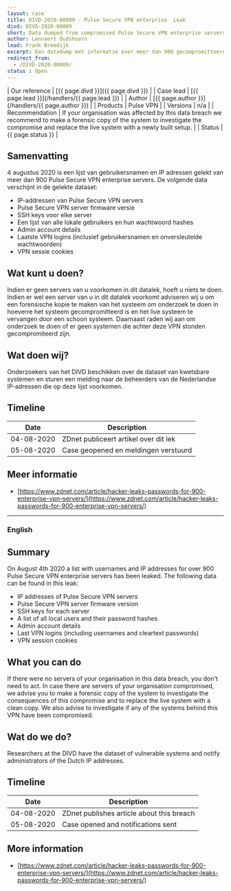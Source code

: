 ```yaml
---
layout: case
title: DIVD-2020-00009 - Pulse Secure VPN enterprise  Leak
divd: DIVD-2020-00009
short: Data dumped from compromised Pulse Secure VPN enterprise servers.
author: Lennaert Oudshoorn
lead: Frank Breedijk
excerpt: Een datadump met informatie over meer dan 900 gecompromitteerde Pulse Secure VPN enterprise servers is publiek gemaakt. / A data dump with information of over 900 compromised Pulse Secure VPN enterprise servers has been released.
redirect_from:
  - /DIVD-2020-00009/
status : Open
---
```


| Our reference | [{{ page.divd }}]({{ page.divd }}) |
| Case lead | [{{ page.lead }}](/handlers/{{ page.lead }}) |
| Author | [{{ page.author }}](/handlers/{{ page.author }}) |
| Products | Pulse VPN |
| Versions | n/a |
| Recommendation | If your organisation was affected by this data breach we recommend to make a forensic copy of the system to investigate the compromise and replace the live system with a newly built setup. |
| Status | {{ page.status }} |

## Samenvatting
4 augustus 2020 is een lijst van gebruikersnamen en IP adressen gelekt van meer dan 900 Pulse Secure VPN enterprise servers. De volgende data verschijnt in de gelekte dataset:
* IP-addressen van Pulse Secure VPN servers
* Pulse Secure VPN server firmware versie
* SSH keys voor elke server
* Een lijst van alle lokale gebruikers en hun wachtwoord hashes
* Admin account details
* Laatste VPN logins (inclusief gebruikersnamen en onversleutelde wachtwoorden)
* VPN sessie cookies

## Wat kunt u doen?
Indien er geen servers van u voorkomen in dit datalek, hoeft u niets te doen. Indien er wel een server van u in dit datalek voorkomt adviseren wij u om een forensische kopie te maken van het systeem om onderzoek te doen in hoeverre het systeem gecompromitteerd is en het live systeem te vervangen door een schoon systeem. Daarnaast raden wij aan om onderzoek te doen of er geen systemen die achter deze VPN stonden gecompromiteerd zijn.

## Wat doen wij?
Onderzoekers van het DIVD beschikken over de dataset van kwetsbare systemen en sturen een melding naar de beheerders van de Nederlandse IP-adressen die op deze lijst voorkomen.

## Timeline

| Date  | Description |
|:-----:|-------------|
| 04-08-2020| ZDnet publiceert artikel over dit lek |
| 05-08-2020 | Case geopened en meldingen verstuurd|

## Meer informatie
* [https://www.zdnet.com/article/hacker-leaks-passwords-for-900-enterprise-vpn-servers/](https://www.zdnet.com/article/hacker-leaks-passwords-for-900-enterprise-vpn-servers/)


<hr>

### English

## Summary
On August 4th 2020 a list with usernames and IP addresses for over 900 Pulse Secure VPN enterprise servers has been leaked. The following data can be found in this leak:
* IP addresses of Pulse Secure VPN servers
* Pulse Secure VPN server firmware version
* SSH keys for each server
* A list of all local users and their password hashes
* Admin account details
* Last VPN logins (including usernames and cleartext passwords)
* VPN session cookies

## What you can do
If there were no servers of your organisation in this data breach, you don't need to act. In case there are servers of your organisation compromised, we advise you to make a forensic copy of the system to investigate the consequences of this compromise and to replace the live system with a clean copy. We also advise to investigate if any of the systems behind this VPN have been compromised.

## Wat do we do?
Researchers at the DIVD have the dataset of vulnerable systems and notify administrators of the Dutch IP addresses.

## Timeline

| Date  | Description |
|:-----:|-------------|
| 04-08-2020| ZDnet publishes article about this breach |
| 05-08-2020 | Case opened and notifications sent|

## More information
* [https://www.zdnet.com/article/hacker-leaks-passwords-for-900-enterprise-vpn-servers/](https://www.zdnet.com/article/hacker-leaks-passwords-for-900-enterprise-vpn-servers/)
